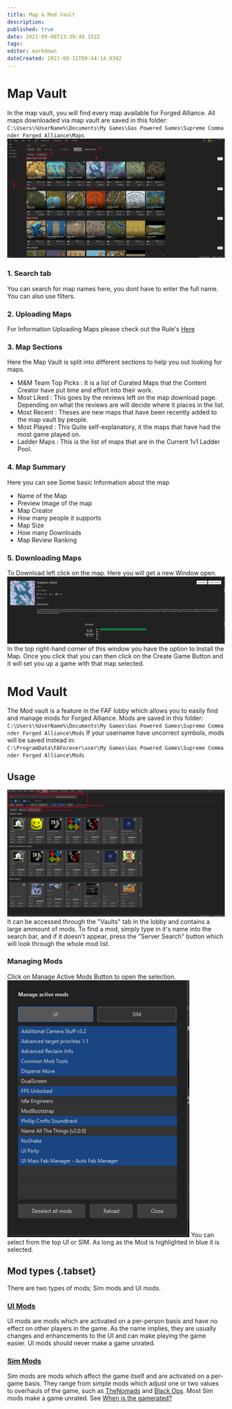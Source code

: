 ```yaml
---
title: Map & Mod Vault
description: 
published: true
date: 2021-09-08T13:39:49.152Z
tags: 
editor: markdown
dateCreated: 2021-08-31T09:44:14.939Z
---
```


# Map Vault

In the map vault, you will find every map available for Forged Alliance. All maps downloaded via map vault are saved in this folder:
`C:\Users\%UserName%\Documents\My Games\Gas Powered Games\Supreme Commander Forged Alliance\Maps`
![maps.png](/maps.png)
### 1. Search tab
You can search for map names here, you dont have to enter the full name. You can also use filters.
### 2. Uploading Maps
For Information Uploading Maps please check out the Rule's [Here](https://forums.faforever.com/viewtopic.php?f=2&t=17873)
### 3. Map Sections
Here the Map Vault is split into different sections to help you out looking for maps.
- M&M Team Top Picks : It is a list of Curated Maps that the Content Creator have put time and effort into their work.
- Most Liked : This goes by the reviews left on the map download page. Depending on what the reviews are will decide where it places in the list.
- Most Recent : Theses are new maps that have been recently added to the map vault by people.
- Most Played : This Quite self-explanatory, it the maps that have had the most game played on.
- Ladder Maps : This is the list of maps that are in the Current 1v1 Ladder Pool.
### 4. Map Summary
Here you can see Some basic Information about the map
- Name of the Map
- Preview Image of the map
- Map Creator
- How many people it supports
- Map Size
- How many Downloads
- Map Review Ranking
### 5. Downloading Maps
To Download left click on the map. Here you will get a new Window open.
![mappreview.png](/mappreview.png)
In the top right-hand corner of this window you have the option to Install the Map. Once you click that you can then click on the Create Game Button and it will set you up a game with that map selected.
# Mod Vault
The Mod vault is a feature in the FAF lobby which allows you to easily find and manage mods for Forged Alliance. Mods are saved in this folder:
`C:\Users\%UserName%\Documents\My Games\Gas Powered Games\Supreme Commander Forged Alliance\Mods`
If your username have uncorrect symbols, mods will be saved instead in:
`C:\ProgramData\FAForever\user\My Games\Gas Powered Games\Supreme Commander Forged Alliance\Mods`
## Usage
![modvault.png](/modvault.png)
It can be accessed through the "Vaults" tab in the lobby and contains a large ammount of mods.
To find a mod, simply type in it's name into the search bar, and if it doesn't appear, press the "Server Search" button which will look through the whole mod list.

### Managing Mods
Click on Manage Active Mods Button to open the selection.
![active-mod-manager.png](/active-mod-manager.png)
You can select from the top UI or SIM. As long as the Mod is highlighted in blue it is selected.
## Mod types {.tabset}
There are two types of mods; Sim mods and UI mods.

### [UI Mods](/Game-Modifications-(Mods)#UI-Mods)

UI mods are mods which are activated on a per-person basis and have no effect on other players in the game. As the name implies, they are usually changes and enhancements to the UI and can make playing the game easier. UI mods should never make a game unrated.

### [Sim Mods](/Game-Modifications-(Mods)#Sim-Mods)

Sim mods are mods which affect the game itself and are activated on a per-game basis. They range from simple mods which adjust one or two values to overhauls of the game, such as [TheNomads](The_Nomads "wikilink") and [Black Ops](Black_Ops "wikilink"). Most Sim mods make a game unrated. See [When is the gamerated?](Global_Ranking#When_is_the_game_rated.3F "wikilink")